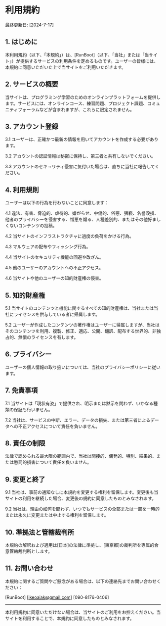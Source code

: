 # 利用規約

最終更新日: [2024-7-17]

## 1. はじめに

本利用規約（以下、「本規約」）は、[RunBoot]（以下、「当社」または「当サイト」）が提供するサービスの利用条件を定めるものです。ユーザーの皆様には、本規約に同意いただいた上で当サイトをご利用いただきます。

## 2. サービスの概要

当サイトは、プログラミング学習のためのオンラインプラットフォームを提供します。サービスには、オンラインコース、練習問題、プロジェクト課題、コミュニティフォーラムなどが含まれますが、これらに限定されません。

## 3. アカウント登録

3.1 ユーザーは、正確かつ最新の情報を用いてアカウントを作成する必要があります。

3.2 アカウントの認証情報は秘密に保持し、第三者と共有しないでください。

3.3 アカウントのセキュリティ侵害に気付いた場合は、直ちに当社に報告してください。

## 4. 利用規則

ユーザーは以下の行為を行わないことに同意します：

4.1 違法、有害、脅迫的、虐待的、嫌がらせ、中傷的、俗悪、猥褻、名誉毀損、他者のプライバシーを侵害する、憎悪を煽る、人種差別的、またはその他好ましくないコンテンツの投稿。

4.2 当サイトのインフラストラクチャに過度の負荷をかける行為。

4.3 マルウェアの配布やフィッシング行為。

4.4 当サイトのセキュリティ機能の回避や改ざん。

4.5 他のユーザーのアカウントへの不正アクセス。

4.6 当サイトや他のユーザーの知的財産権の侵害。

## 5. 知的財産権

5.1 当サイトのコンテンツと機能に関するすべての知的財産権は、当社または当社にライセンスを供与している者に帰属します。

5.2 ユーザーが作成したコンテンツの著作権はユーザーに帰属しますが、当社はそのコンテンツを利用、複製、修正、適応、公開、翻訳、配布する世界的、非独占的、無償のライセンスを有します。

## 6. プライバシー

ユーザーの個人情報の取り扱いについては、当社のプライバシーポリシーに従います。

## 7. 免責事項

7.1 当サイトは「現状有姿」で提供され、明示または黙示を問わず、いかなる種類の保証も行いません。

7.2 当社は、サービスの中断、エラー、データの損失、または第三者によるデータへの不正アクセスについて責任を負いません。

## 8. 責任の制限

法律で認められる最大限の範囲内で、当社は間接的、偶発的、特別、結果的、または懲罰的損害について責任を負いません。

## 9. 変更と終了

9.1 当社は、事前の通知なしに本規約を変更する権利を留保します。変更後も当サイトの利用を継続した場合、変更後の規約に同意したものとみなされます。

9.2 当社は、理由の如何を問わず、いつでもサービスの全部または一部を一時的または永久に変更または中止する権利を留保します。

## 10. 準拠法と管轄裁判所

本規約の解釈および適用は[日本]の法律に準拠し、[東京都]の裁判所を専属的合意管轄裁判所とします。

## 11. お問い合わせ

本規約に関するご質問やご懸念がある場合は、以下の連絡先までお問い合わせください：

[RunBoot]
[ikeoaiak@gmail.com]
[090-8176-0406]

---

本利用規約に同意いただけない場合は、当サイトのご利用をお控えください。当サイトを利用することで、本規約に同意したものとみなされます。

